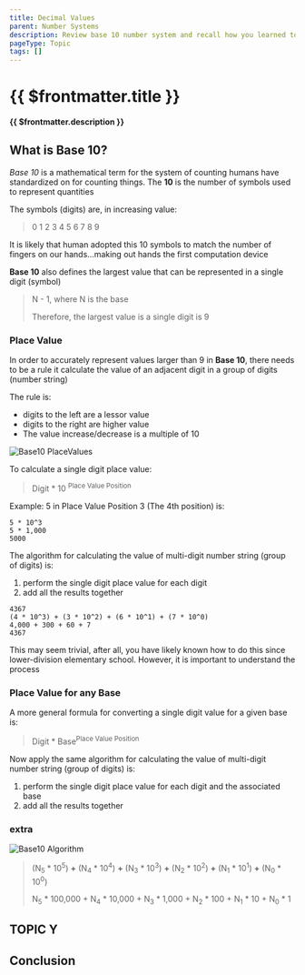```yaml
---
title: Decimal Values
parent: Number Systems
description: Review base 10 number system and recall how you learned to perform arithmetic operations
pageType: Topic
tags: []
---
```


# {{ $frontmatter.title }}
**{{ $frontmatter.description }}**

<KeyConcepts :ConceptArray= "[
{
  Concept:'Base 10 Number System',
  Details:'The number system you learned in early elementary school'
},
{  
  Concept:'Why did humans choose base 10 as a default?',
  Details:'Likely because we started counting with our fingers. As numbers got more complicated, we stayed with base 10'  
},
{
  Concept:'Why not use base 10 in computers?',
  Details:'Base 10 processes are too complicated to re-create in hardware and low-level software'
}
]" />


## What is **Base 10**?

*Base 10* is a mathematical term for the system of counting humans have standardized on for counting things. The **10** is the number of symbols used to represent quantities

The symbols (digits) are, in increasing value:
> 0   1   2   3   4   5   6   7   8   9

It is likely that human adopted this 10 symbols to match the number of fingers on our hands...making out hands the first computation device

**Base 10** also defines the largest value that can be represented in a single digit (symbol)
> N - 1, where N is the base
>
> Therefore, the largest value is a single digit is 9

### Place Value
In order to accurately represent values larger than 9 in **Base 10**, there needs to be a rule it calculate the value of an adjacent digit in a group of digits (number string)

The rule is:
- digits to the left are a lessor value
- digits to the right are higher value
- The value increase/decrease is a multiple of 10

![Base10 PlaceValues](/images/NumberSystems/Base10_PlaceValues1.png)

To calculate a single digit place value:
> Digit * 10 <sup>Place Value Position</sup>

Example:
5 in Place Value Position 3 (The 4th position) is:

```
5 * 10^3
5 * 1,000
5000
```

The algorithm for calculating the value of multi-digit number string (group of digits) is:
1. perform the single digit place value for each digit
1. add all the results together

```
4367
(4 * 10^3) + (3 * 10^2) + (6 * 10^1) + (7 * 10^0)
4,000 + 300 + 60 + 7
4367
```

This may seem trivial, after all, you have likely known how to do this since lower-division elementary school.  However, it is important to understand the process

### Place Value for any Base
A more general formula for converting a single digit value for a given base is:
> Digit * Base<sup>Place Value Position</sup>

Now apply the same algorithm for calculating the value of multi-digit number string (group of digits) is:
1. perform the single digit place value for each digit and the associated base
1. add all the results together


### extra 

![Base10 Algorithm](/images/NumberSystems/Base10_Algorithm.png)
>(N<sub>5</sub> * 10<sup>5</sup>) **+** (N<sub>4</sub> * 10<sup>4</sup>) **+** (N<sub>3</sub> * 10<sup>3</sup>) **+** (N<sub>2</sub> * 10<sup>2</sup>) **+** (N<sub>1</sub> * 10<sup>1</sup>) **+** (N<sub>0</sub> * 10<sup>0</sup>)
>
>N<sub>5</sub> * 100,000 + N<sub>4</sub>  * 10,000 + N<sub>3</sub>  * 1,000 + N<sub>2</sub>  * 100 + N<sub>1</sub>  * 10 + N<sub>0</sub> * 1


## TOPIC Y

## Conclusion